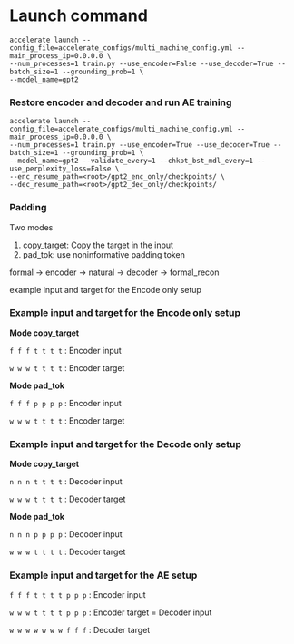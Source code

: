 # Launch command
```
accelerate launch --config_file=accelerate_configs/multi_machine_config.yml --main_process_ip=0.0.0.0 \
--num_processes=1 train.py --use_encoder=False --use_decoder=True --batch_size=1 --grounding_prob=1 \
--model_name=gpt2

```
### Restore encoder and decoder and run AE training
```
accelerate launch --config_file=accelerate_configs/multi_machine_config.yml --main_process_ip=0.0.0.0 \
--num_processes=1 train.py --use_encoder=True --use_decoder=True --batch_size=1 --grounding_prob=1 \
--model_name=gpt2 --validate_every=1 --chkpt_bst_mdl_every=1 --use_perplexity_loss=False \
--enc_resume_path=<root>/gpt2_enc_only/checkpoints/ \
--dec_resume_path=<root>/gpt2_dec_only/checkpoints/
```
### Padding
Two modes 
1. copy_target: Copy the target in the input
2. pad_tok: use noninformative padding token

formal -> encoder -> natural -> decoder -> formal_recon

example input and target for the Encode only setup

### Example input and target for the Encode only setup

**Mode copy_target**

`f f f t t t t` : Encoder input

`w w w t t t t` : Encoder target

**Mode pad_tok**

`f f f p p p p` : Encoder input

`w w w t t t t` : Encoder target

### Example input and target for the Decode only setup

**Mode copy_target**

`n n n t t t t` : Decoder input

`w w w t t t t` : Decoder target

**Mode pad_tok**

`n n n p p p p` : Decoder input

`w w w t t t t` : Decoder target



### Example input and target for the AE setup

`f f f t t t t p p p` : Encoder input

`w w w t t t t p p p` : Encoder target = Decoder input

`w w w w w w w f f f` : Decoder target
